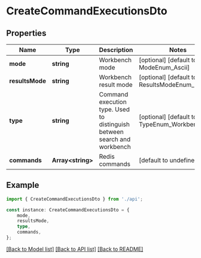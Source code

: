 # CreateCommandExecutionsDto


## Properties

Name | Type | Description | Notes
------------ | ------------- | ------------- | -------------
**mode** | **string** | Workbench mode | [optional] [default to ModeEnum_Ascii]
**resultsMode** | **string** | Workbench result mode | [optional] [default to ResultsModeEnum_Default]
**type** | **string** | Command execution type. Used to distinguish between search and workbench | [optional] [default to TypeEnum_Workbench]
**commands** | **Array&lt;string&gt;** | Redis commands | [default to undefined]

## Example

```typescript
import { CreateCommandExecutionsDto } from './api';

const instance: CreateCommandExecutionsDto = {
    mode,
    resultsMode,
    type,
    commands,
};
```

[[Back to Model list]](../README.md#documentation-for-models) [[Back to API list]](../README.md#documentation-for-api-endpoints) [[Back to README]](../README.md)

